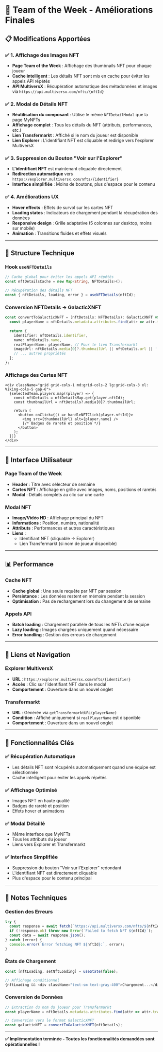 # 🌟 Team of the Week - Améliorations Finales

## 📋 Modifications Apportées

### ✅ 1. Affichage des Images NFT
- **Page Team of the Week** : Affichage des thumbnails NFT pour chaque joueur
- **Cache intelligent** : Les détails NFT sont mis en cache pour éviter les appels API répétés
- **API MultiversX** : Récupération automatique des métadonnées et images via `https://api.multiversx.com/nfts/{nftId}`

### ✅ 2. Modal de Détails NFT
- **Réutilisation du composant** : Utilise le même `NFTDetailModal` que la page MyNFTs
- **Affichage complet** : Tous les détails du NFT (attributs, performances, etc.)
- **Lien Transfermarkt** : Affiché si le nom du joueur est disponible
- **Lien Explorer** : L'identifiant NFT est cliquable et redirige vers l'explorer MultiversX

### ✅ 3. Suppression du Bouton "Voir sur l'Explorer"
- **L'identifiant NFT** est maintenant cliquable directement
- **Redirection automatique** vers `https://explorer.multiversx.com/nfts/{identifier}`
- **Interface simplifiée** : Moins de boutons, plus d'espace pour le contenu

### ✅ 4. Améliorations UX
- **Hover effects** : Effets de survol sur les cartes NFT
- **Loading states** : Indicateurs de chargement pendant la récupération des données
- **Responsive design** : Grille adaptative (5 colonnes sur desktop, moins sur mobile)
- **Animation** : Transitions fluides et effets visuels

---

## 🔧 Structure Technique

### Hook `useNFTDetails`
```typescript
// Cache global pour éviter les appels API répétés
const nftDetailsCache = new Map<string, NFTDetails>();

// Récupération des détails NFT
const { nftDetails, loading, error } = useNFTDetails(nftId);
```

### Conversion NFTDetails → GalacticXNFT
```typescript
const convertToGalacticXNFT = (nftDetails: NFTDetails): GalacticXNFT => {
  const playerName = nftDetails.metadata.attributes.find(attr => attr.trait_type === 'Name')?.value || '';
  
  return {
    identifier: nftDetails.identifier,
    name: nftDetails.name,
    realPlayerName: playerName, // Pour le lien Transfermarkt
    imageUrl: nftDetails.media[0]?.thumbnailUrl || nftDetails.url || '',
    // ... autres propriétés
  };
};
```

### Affichage des Cartes NFT
```tsx
<div className="grid grid-cols-1 md:grid-cols-2 lg:grid-cols-3 xl: Viking-cols-5 gap-6">
  {selectedTeam.players.map((player) => {
    const nftDetails = nftDetailsMap.get(player.nftId);
    const thumbnailUrl = nftDetails?.media[0]?.thumbnailUrl;
    
    return (
      <button onClick={() => handleNFTClick(player.nftId)}>
        <img src={thumbnailUrl} alt={player.name} />
        {/* Badges de rareté et position */}
      </button>
    );
  })}
</div>
```

---

## 🎨 Interface Utilisateur

### Page Team of the Week
- **Header** : Titre avec sélecteur de semaine
- **Cartes NFT** : Affichage en grille avec images, noms, positions et raretés
- **Modal** : Détails complets au clic sur une carte

### Modal NFT
- **Image/Vidéo HD** : Affichage principal du NFT
- **Informations** : Position, numéro, nationalité
- **Attributs** : Performances et autres caractéristiques
- **Liens** : 
  - Identifiant NFT (cliquable → Explorer)
  - Lien Transfermarkt (si nom de joueur disponible)

---

## 📊 Performance

### Cache NFT
- **Cache global** : Une seule requête par NFT par session
- **Persistance** : Les données restent en mémoire pendant la session
- **Optimisation** : Pas de rechargement lors du changement de semaine

### Appels API
- **Batch loading** : Chargement parallèle de tous les NFTs d'une équipe
- **Lazy loading** : Images chargées uniquement quand nécessaire
- **Error handling** : Gestion des erreurs de chargement

---

## 🔗 Liens et Navigation

### Explorer MultiversX
- **URL** : `https://explorer.multiversx.com/nfts/{identifier}`
- **Accès** : Clic sur l'identifiant NFT dans le modal
- **Comportement** : Ouverture dans un nouvel onglet

### Transfermarkt
- **URL** : Générée via `getTransfermarktURL(playerName)`
- **Condition** : Affiché uniquement si `realPlayerName` est disponible
- **Comportement** : Ouverture dans un nouvel onglet

---

## 🚀 Fonctionnalités Clés

### ✅ Récupération Automatique
- Les détails NFT sont récupérés automatiquement quand une équipe est sélectionnée
- Cache intelligent pour éviter les appels répétés

### ✅ Affichage Optimisé
- Images NFT en haute qualité
- Badges de rareté et position
- Effets hover et animations

### ✅ Modal Détaillé
- Même interface que MyNFTs
- Tous les attributs du joueur
- Liens vers Explorer et Transfermarkt

### ✅ Interface Simplifiée
- Suppression du bouton "Voir sur l'Explorer" redondant
- L'identifiant NFT est directement cliquable
- Plus d'espace pour le contenu principal

---

## 📝 Notes Techniques

### Gestion des Erreurs
```typescript
try {
  const response = await fetch(`https://api.multiversx.com/nfts/${nftId}`);
  if (!response.ok) throw new Error(`Failed to fetch NFT ${nftId}`);
  const data = await response.json();
} catch (error) {
  console.error(`Error fetching NFT ${nftId}:`, error);
}
```

### États de Chargement
```typescript
const [nftLoading, setNftLoading] = useState(false);

// Affichage conditionnel
{nftLoading && <div className="text-sm text-gray-400">Chargement...</div>}
```

### Conversion de Données
```typescript
// Extraction du nom du joueur pour Transfermarkt
const playerName = nftDetails.metadata.attributes.find(attr => attr.trait_type === 'Name')?.value || '';

// Conversion vers le format GalacticXNFT
const galacticNFT = convertToGalacticXNFT(nftDetails);
```

---

**✅ Implémentation terminée - Toutes les fonctionnalités demandées sont opérationnelles !**

